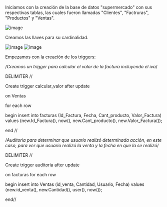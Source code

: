 Iniciamos con la creación de la base de datos "supermercado" con sus respectivas tablas, las cuales fueron llamadas
"Clientes", "Factruras", "Productos" y "Ventas".

![image](https://github.com/user-attachments/assets/9cbaa523-2839-4dcf-8406-faa4aef3f0da)

Creamos las llaves para su cardinalidad.

![image](https://github.com/user-attachments/assets/a35152b7-a94f-4e25-9db4-b585c441a8ec)
![image](https://github.com/user-attachments/assets/90d10bf9-e7fc-49bd-8737-e78fef91d54a)

Empezamos con la creación de los triggers:


/*Creamos un trigger para calcular el valor de la factura incluyendo
el iva*/

DELIMITER //

Create trigger calcular_valor after update

on Ventas

for each row

begin
	insert into facturas (Id_Factura, Fecha, Cant_producto,
    	Valor_Factura)
    	values (new.Id_Factura(), now(), new.Cant_producto(), 
    	new.Valor_Factura());

end //


/*Auditoria para determinar que usuario realizó determinada acción, 
en este caso, para ver que usuario realizó la venta y la fecha en que la
se realizó*/

DELIMITER //

Create trigger auditoria after update 

on facturas for each row

begin
	insert into Ventas (id_venta, Cantidad, Usuario, Fecha)
	values (new.id_venta(), new.Cantidad(), user(), now());

end//
